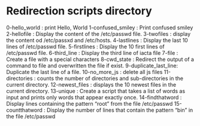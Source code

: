 # Redirection scripts directory
0-hello_world : print Hello, World
1-confused_smiley : Print confused smiley
2-hellofile : Display the content of the /etc/passwd file.
3-twofiles : display the content od /etc/passxd and /etc/hosts.
4-lastlines : Display the last 10 lines of /etc/passwd file.
5-firstlines : Display the 10 first lines of /etc/passwd file.
6-third_line : Display the third line of iacta file
7-file : Create a file with a special characters
8-cwd_state : Redirect the output of a command to file and overwritten the file if exist.
9-duplicate_last_line: Duplicate the last line of a file.
10-no_more_js : delete all js files
11-directories : counts the number of directories and sub-directories in the current directory.
12-newest_files : displays the 10 newest files in the current directory.
13-unique : Create a script that takes a list of words as input and prints only words that appear exactly once.
14-findthatword : Display lines containing the pattern “root” from the file /etc/passwd
15-countthatword : Display the number of lines that contain the pattern “bin” in the file /etc/passwd

